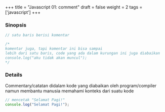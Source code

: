 +++
title = "Javascript 01: comment"
draft = false
weight = 2
tags = ['javascript']
+++

### Sinopsis

```js
// satu baris berisi komentar
```
```js
/*
komentar juga, tapi komentar ini bisa sampai
lebih dari satu baris, code yang ada dalam kurungan ini juga diabaikan
console.log("aku tidak akan muncul");
*/
```

### Details

Commentary/catatan didalam kode yang diabaikan oleh program/compiler namun membantu manusia memahami konteks dari suatu kode

```js
// mencetak "Selamat Pagi!"
console.log("Selamat Pagi!");
```